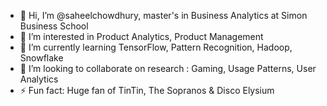 - 👋 Hi, I’m @saheelchowdhury, master's in Business Analytics at Simon Business School
- 👀 I’m interested in Product Analytics, Product Management 
- 🌱 I’m currently learning TensorFlow, Pattern Recognition, Hadoop, Snowflake
- 💞️ I’m looking to collaborate on research : Gaming, Usage Patterns, User Analytics 
- ⚡ Fun fact: Huge fan of TinTin, The Sopranos & Disco Elysium 

<!---
saheelchowdhury/saheelchowdhury is a ✨ special ✨ repository because its `README.md` (this file) appears on your GitHub profile.
You can click the Preview link to take a look at your changes.
--->
